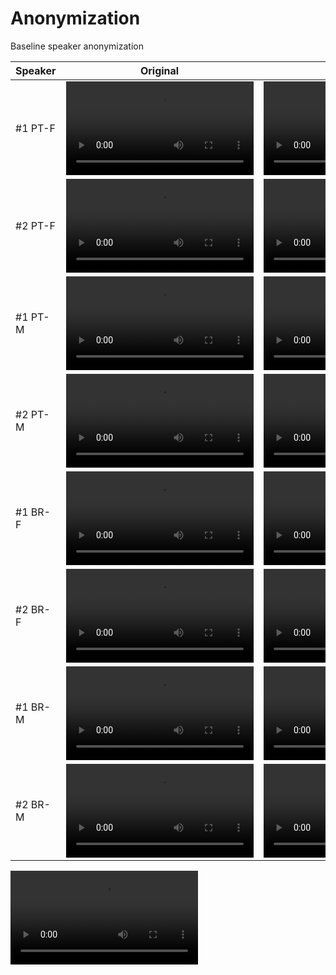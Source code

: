 # Anonymization

Baseline speaker anonymization

| Speaker | Original | McAdams | Multilingual |
|---------|----------|---------|--------------|
| #1 PT-F |<video src="https://github.com/user-attachments/assets/cd365142-3651-467b-85d1-0aa9db8823c9">| <video src="https://github.com/user-attachments/assets/d7789a44-1703-4787-bc1b-317d6e11ca53">|<video src="https://github.com/user-attachments/assets/19d6d10e-95ba-46d7-b40d-5537d26a772f">|
| #2 PT-F |<video src="https://github.com/user-attachments/assets/1887929a-5cc9-47d3-b96d-980534b9b504">|<video src="https://github.com/user-attachments/assets/1e7bdfe0-4b9f-4d5a-8e30-44ffb2365ed0">|<video src="https://github.com/user-attachments/assets/f5d4c661-8407-4925-b2c8-4f2960f229ce">|
| #1 PT-M |<video src="https://github.com/user-attachments/assets/82c0accd-3a45-4e79-8c6c-e6fd7266623f">|<video src="https://github.com/user-attachments/assets/e8f99eae-e7ce-4880-bba3-bae37e5a4d47">|              |
| #2 PT-M |<video src="https://github.com/user-attachments/assets/6866deab-fbb5-48e0-b556-1fa41c8d09a0">|<video src="https://github.com/user-attachments/assets/be3a5aae-6dc9-433c-9542-f64aba29cfb3">|              |
| #1 BR-F |<video src="https://github.com/user-attachments/assets/e9a39dee-ee1d-4aa1-87c4-c2626b0e420b">|<video src="https://github.com/user-attachments/assets/079bc81a-4bbe-4dec-99cb-22a1675094f9">|<video src="https://github.com/user-attachments/assets/3bca1f2d-cafb-45e4-b1cc-68a92cdf3964">|
| #2 BR-F |<video src="https://github.com/user-attachments/assets/1f5b6150-31ee-4157-a521-11bc19e5e003">|<video src="https://github.com/user-attachments/assets/480111e0-6fc4-4cd4-abed-b16423c6960d">|<video src="https://github.com/user-attachments/assets/22e25809-0034-476e-82f0-3a604cbbfefa">|
| #1 BR-M |<video src="https://github.com/user-attachments/assets/6725da91-fd38-4a98-9b0e-c3611cf66591">|<video src="https://github.com/user-attachments/assets/16e846da-4ee4-41ff-9c2b-fe76483fd69d">|<video src="https://github.com/user-attachments/assets/8ca57931-150d-492f-978e-28579d48cd21">|
| #2 BR-M |<video src="https://github.com/user-attachments/assets/8c807216-df93-45fe-b7f9-29883b9bfd5a">|<video src="https://github.com/user-attachments/assets/82d8e9ec-7697-4d17-9f4a-9214fcbad093">|<video src="https://github.com/user-attachments/assets/b5af475c-7b55-4cc0-9f6e-7cacc645d1ad">|




















<video src="">



































